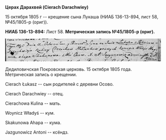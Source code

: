 **Церах Дарахвей (Cierach Darachwiey)**

15 октября 1805 г -- крещение сына Лукаша (НИАБ 136-13-894, лист 58,
№45/1805-р (ориг)).

**НИАБ 136-13-894:** Лист 58. **Метрическая запись №45/1805-р (ориг).**

![](./media/c9fa7404bca8bd2e6f7afab37dc9cef3edc2c2c3.png)

Дедиловичская Покровская церковь. 15 октября 1805 года. Метрическая
запись о крещении.

Cierach Łukasz -- сын родителей с деревни Осовo.

Cierach Darachwiey -- отец.

Cierachowa Kulina -- мать.

Woynicz Władyś -- кум.

Skakunowa Ahapa -- кума.

Jazgunowicz Antoni -- ксёндз.
